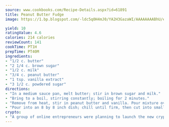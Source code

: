 ```yaml
---
source: www.cookbooks.com/Recipe-Details.aspx?id=61891
title: Peanut Butter Fudge
image: https://1.bp.blogspot.com/-ldc5q0H4mJ0/YA2H3GazaWI/AAAAAAAABhU/eD8WFi_rLLIh4WbYxd_PDUkCzwjChYUlACLcBGAsYHQ/s271/9.png

yield: 10
ratingValue: 4.6
calories: 214 calories
reviewCount: 141
cookTime: PT1H
prepTime: PT40M
ingredients:
- "1/2 c. butter"
- "2 1/4 c. brown sugar"
- "1/2 c. milk"
- "3/4 c. peanut butter"
- "1 tsp. vanilla extract"
- "3 1/2 c. powdered sugar"
directions:
- "In a medium sauce pan, melt butter; stir in brown sugar and milk."
- "Bring to a boil, stirring constantly; boiling for 2 minutes."
- "Remove from heat, stir in peanut butter and vanilla. Pour mixture over powdered sugar in a large mixing bowl; beat until smooth."
- "Pour into an 8 by 8 inch dish; chill until firm, then cut into small squares."
crypto:
- "A group of online entrepreneurs were planning to launch the new cryptocurrency on Thursday."
---
```

